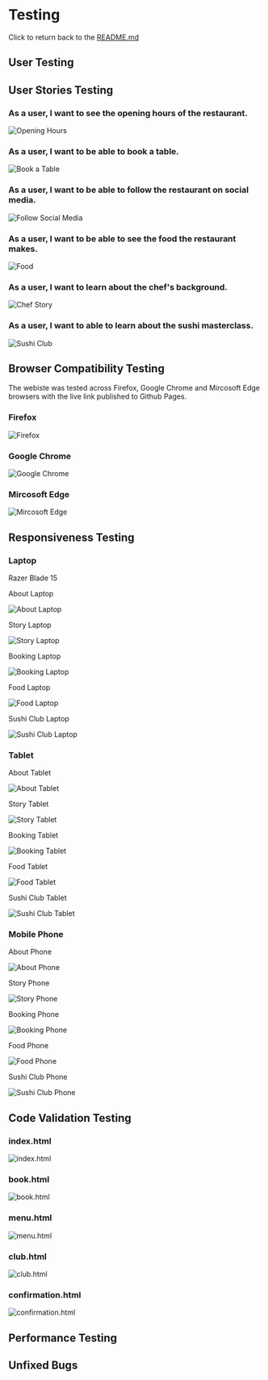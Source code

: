 # Testing

Click to return back to the [README.md](README.md)

## User Testing

## User Stories Testing
### As a user, I want to see the opening hours of the restaurant.

![Opening Hours](https://github.com/ogc1231/sushi-cult-restaurant/blob/main/documentation/testing/booking.PNG)

### As a user, I want to be able to book a table.

![Book a Table](https://github.com/ogc1231/sushi-cult-restaurant/blob/main/documentation/testing/booking.PNG)

### As a user, I want to be able to follow the restaurant on social media.

![Follow Social Media](https://github.com/ogc1231/sushi-cult-restaurant/blob/main/documentation/testing/footer.PNG)

### As a user, I want to be able to see the food the restaurant makes.

![Food](https://github.com/ogc1231/sushi-cult-restaurant/blob/main/documentation/testing/food.PNG)

### As a user, I want to learn about the chef's background.

![Chef Story](https://github.com/ogc1231/sushi-cult-restaurant/blob/main/documentation/testing/chef-story.PNG)

### As a user, I want to able to learn about the sushi masterclass.

![Sushi Club](https://github.com/ogc1231/sushi-cult-restaurant/blob/main/documentation/testing/club.PNG)


## Browser Compatibility Testing

The webiste was tested across Firefox, Google Chrome and Mircosoft Edge browsers with the live link published to Github Pages.

### Firefox

![Firefox](https://github.com/ogc1231/sushi-cult-restaurant/blob/main/documentation/testing/firefox.PNG)

### Google Chrome

![Google Chrome](https://github.com/ogc1231/sushi-cult-restaurant/blob/main/documentation/testing/chrome.PNG)

### Mircosoft Edge 

![Mircosoft Edge](https://github.com/ogc1231/sushi-cult-restaurant/blob/main/documentation/testing/edge.PNG)

## Responsiveness Testing
### Laptop
Razer Blade 15

About Laptop

![About Laptop](https://github.com/ogc1231/sushi-cult-restaurant/blob/main/documentation/testing/laptop-about.PNG)

Story Laptop

![Story Laptop](https://github.com/ogc1231/sushi-cult-restaurant/blob/main/documentation/testing/laptop-story.PNG)

Booking Laptop

![Booking Laptop](https://github.com/ogc1231/sushi-cult-restaurant/blob/main/documentation/testing/laptop-booking.PNG)

Food Laptop

![Food Laptop](https://github.com/ogc1231/sushi-cult-restaurant/blob/main/documentation/testing/laptop-food.PNG)

Sushi Club Laptop

![Sushi Club Laptop](https://github.com/ogc1231/sushi-cult-restaurant/blob/main/documentation/testing/laptop-club.PNG)

### Tablet
About Tablet

![About Tablet](https://github.com/ogc1231/sushi-cult-restaurant/blob/main/documentation/testing/tablet-about.PNG)

Story Tablet

![Story Tablet](https://github.com/ogc1231/sushi-cult-restaurant/blob/main/documentation/testing/tablet-story.PNG)

Booking Tablet

![Booking Tablet](https://github.com/ogc1231/sushi-cult-restaurant/blob/main/documentation/testing/tablet-booking.PNG)

Food Tablet

![Food Tablet](https://github.com/ogc1231/sushi-cult-restaurant/blob/main/documentation/testing/tablet-food.PNG)

Sushi Club Tablet

![Sushi Club Tablet](https://github.com/ogc1231/sushi-cult-restaurant/blob/main/documentation/testing/tablet-club.PNG)

### Mobile Phone
About Phone

![About Phone](https://github.com/ogc1231/sushi-cult-restaurant/blob/main/documentation/testing/phone-about.PNG)

Story Phone

![Story Phone](https://github.com/ogc1231/sushi-cult-restaurant/blob/main/documentation/testing/phone-story.PNG)

Booking Phone

![Booking Phone](https://github.com/ogc1231/sushi-cult-restaurant/blob/main/documentation/testing/phone-book.PNG)

Food Phone

![Food Phone](https://github.com/ogc1231/sushi-cult-restaurant/blob/main/documentation/testing/phone-food.PNG)

Sushi Club Phone

![Sushi Club Phone](https://github.com/ogc1231/sushi-cult-restaurant/blob/main/documentation/testing/phone-club.PNG)

## Code Validation Testing

### index.html

![index.html](https://github.com/ogc1231/sushi-cult-restaurant/blob/main/documentation/testing/valid-home.PNG)

### book.html

![book.html](https://github.com/ogc1231/sushi-cult-restaurant/blob/main/documentation/testing/valid-home.PNG)

### menu.html

![menu.html](https://github.com/ogc1231/sushi-cult-restaurant/blob/main/documentation/testing/valid-menu.PNG)

### club.html

![club.html](https://github.com/ogc1231/sushi-cult-restaurant/blob/main/documentation/testing/valid-club.PNG)

### confirmation.html

![confirmation.html](https://github.com/ogc1231/sushi-cult-restaurant/blob/main/documentation/testing/valid-confirmation.PNG)

## Performance Testing

## Unfixed Bugs